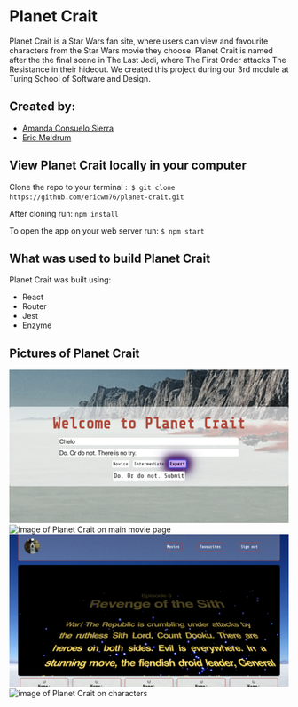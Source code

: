 # Planet Crait

Planet Crait is a Star Wars fan site, where users can view and favourite characters from the Star Wars movie they choose. Planet Crait is named after the the final scene in The Last Jedi, where The First Order attacks The Resistance in their hideout. We created this project during our 3rd module at Turing School of Software and Design.

## Created by:
- [Amanda Consuelo Sierra](https://github.com/Asilo5)
- [Eric Meldrum](https://github.com/ericwm76)

## View Planet Crait locally in your computer

Clone the repo to your terminal :``` $ git clone https://github.com/ericwm76/planet-crait.git```

After cloning run: ``` npm install ```

To open the app on your web server run: ``` $ npm start ```

## What was used to build Planet Crait

Planet Crait was built using:
  - React
  - Router
  - Jest
  - Enzyme
  
## Pictures of Planet Crait

![image of Planet Crait on welcome form](https://github.com/ericwm76/planet-crait/blob/master/Screenshot%202019-10-15%20at%2016.44.19.png)
![image of Planet Crait on main movie page](https://github.com/ericwm76/planet-crait/blob/master/Screenshot%202019-10-15%20at%2016.44.42.png)
![image of Planet Crait on crawl ](https://github.com/ericwm76/planet-crait/blob/master/Screenshot%202019-10-15%20at%2016.44.57.png)
![image of Planet Crait on characters ](https://github.com/ericwm76/planet-crait/blob/master/Screenshot%202019-10-15%20at%2016.45.34.png)
